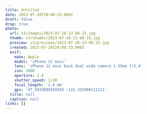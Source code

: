 ```yaml
---
title: Untitled
date: 2023-07-28T20:08:33.000Z
draft: false
drop: true
photo:
  url: s3/images/2023-07-28-13-08-33.jpg
  thumb: s3/thumbs/2023-07-28-13-08-33.jpg
  preview: s3/previews/2023-07-28-13-08-33.jpg
  created: 2023-07-28T20:08:33.000Z
  exif:
    make: Apple
    model: 'iPhone 12 mini'
    lens: 'iPhone 12 mini back dual wide camera 1.55mm f/2.4'
    iso: 1000
    aperture: 2.4
    shutter_speed: 1/30
    focal_length: '1.6 mm'
    gps: '47.5933805555556 -122.332986111111'
  title: null
  caption: null
links: []
---
```

